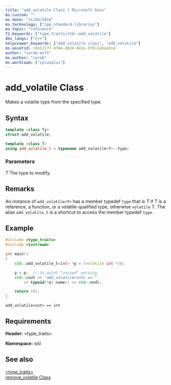 ```yaml
---
title: "add_volatile Class | Microsoft Docs"
ms.custom: ""
ms.date: "11/04/2016"
ms.technology: ["cpp-standard-libraries"]
ms.topic: "reference"
f1_keywords: ["type_traits/std::add_volatile"]
dev_langs: ["C++"]
helpviewer_keywords: ["add_volatile class", "add_volatile"]
ms.assetid: cde57277-d764-402d-841e-97611ebaab14
author: "corob-msft"
ms.author: "corob"
ms.workload: ["cplusplus"]
---
```

# add_volatile Class

Makes a volatile type from the specified type.

## Syntax

```cpp
template <class Ty>
struct add_volatile;

template <class T>
using add_volatile_t = typename add_volatile<T>::type;
```

### Parameters

*T*
The type to modify.

## Remarks

An instance of `add_volatile<T>` has a member typedef `type` that is *T* if *T* is a reference, a function, or a volatile-qualified type, otherwise `volatile` *T*. The alias `add_volatile_t` is a shortcut to access the member typedef `type`.

## Example

```cpp
#include <type_traits>
#include <iostream>

int main()
{
    std::add_volatile_t<int> *p = (volatile int *)0;

    p = p;  // to quiet "unused" warning
    std::cout << "add_volatile<int> == "
        << typeid(*p).name() << std::endl;

    return (0);
}
```

```Output
add_volatile<int> == int
```

## Requirements

**Header:** \<type_traits>

**Namespace:** std

## See also

[<type_traits>](../standard-library/type-traits.md)<br/>
[remove_volatile Class](../standard-library/remove-volatile-class.md)<br/>
